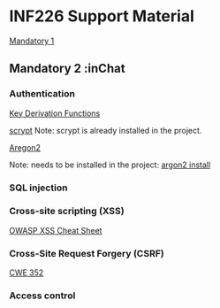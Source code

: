 # INF226 Support Material

[Mandatory 1](mandatory1.md)

## Mandatory 2 :inChat

### Authentication

[Key Derivation Functions](https://cryptobook.nakov.com/mac-and-key-derivation/kdf-deriving-key-from-password)

[scrypt](https://cryptobook.nakov.com/mac-and-key-derivation/scrypt)
Note: scrypt is already installed in the project.

[Aregon2](https://cryptobook.nakov.com/mac-and-key-derivation/argon2)

Note: needs to be installed in the project: [argon2 install](https://github.com/phxql/argon2-jvm)

### SQL injection

### Cross-site scripting (XSS)

[OWASP XSS Cheat Sheet](https://cheatsheetseries.owasp.org/cheatsheets/Cross_Site_Scripting_Prevention_Cheat_Sheet.html)

### Cross-Site Request Forgery (CSRF)

[CWE 352](https://cwe.mitre.org/data/definitions/352.html)

### Access control